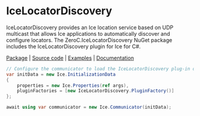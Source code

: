 # IceLocatorDiscovery

IceLocatorDiscovery provides an Ice location service based on UDP multicast that allows Ice applications to automatically discover and configure locators.
The ZeroC.IceLocatorDiscovery NuGet package includes the IceLocatorDiscovery plugin for Ice for C#.

[Package][package] | [Source code][source] | [Examples][examples] | [Documentation][docs]

```csharp
// Configure the communicator to load the IceLocatorDiscovery plug-in during initialization..
var initData = new Ice.InitializationData
{
    properties = new Ice.Properties(ref args),
    pluginFactories = [new IceLocatorDiscovery.PluginFactory()]
};

await using var communicator = new Ice.Communicator(initData);
```

[docs]:https://docs.zeroc.com/ice/latest/csharp/
[examples]: https://github.com/zeroc-ice/ice-demos/tree/main/csharp
[package]: https://www.nuget.org/packages/ZeroC.IceLocatorDiscovery
[source]: https://github.com/zeroc-ice/ice/tree/main/csharp/src/IceLocatorDiscovery
